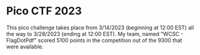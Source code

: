 # Pico CTF 2023

This pico challenge takes place from 3/14/2023 (beginning at 12:00 EST) all the way to 3/28/2023 (ending at 12:00 EST). My team, named "WCSC - FlagDotPdf" scored 5100 points in the competition out of the 9300 that were available.
